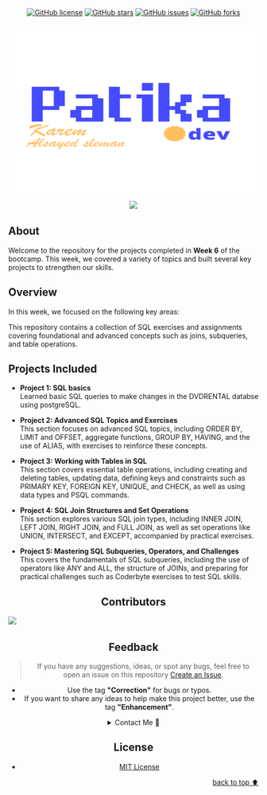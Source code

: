 <!-- Intro-->

<!--
* Thanks for reviewing my Project-README-Template! 
* 
* Read the comments for an easy step by step guide. Enjoy!
-->

<!-- Shields Section--> <!-- Optional -->

<!-- 
* Insert project shields and badges through this link https://shields.io/
* 
*
-->

<div align="center">
    <a href="https://github.com/kareem221215/patika-week6/blob/main/LICENSE.TXT"><img alt="GitHub license" src="https://img.shields.io/github/license/kareem221215patika-week6?color=ff69b4&style=for-the-badge"></a>
    <a href="https://github.com/kareem221215/patika-week6/stargazers"><img alt="GitHub stars" src="https://img.shields.io/github/stars/kareem221215/patika-week6?color=yellow&label=Project%20Stars&style=for-the-badge"></a>
    <a href=https://github.com/kareem221215/patika-week6/issues><img alt="GitHub issues" src="https://img.shields.io/github/issues/kareem221215/patika-week6?color=brightgreen&label=issues&style=for-the-badge"></a>
    <a href=https://github.com/kareem221215/patika-week6/network><img alt="GitHub forks" src="https://img.shields.io/github/forks/kareem221215/patika-week6?color=9cf&label=forks&style=for-the-badge"></a>
</div>
<br>


<!-- Logo Section  --> <!-- Required -->

<!--
* Insert your github profile URL in the <a> "href" attribute bellow (line-25)
* 
* Insert an image URL in the <img> "src" attribute bellow. (line-26)
-->
<div align="center">
    <a href="kareem221215" target="_blank"><img src="https://github.com/kareem221215/patika-projects-week2/blob/main/oie_CfqoiAfbCyTJ.png" 
        alt="Logo" height="350" width="500">
    </a>
</div>


</div>


<!-- Project title 
* use a dynamic typing-SvG here https://readme-typing-svg.demolab.com/demo/
*
*  Instead you can type your project name after a # header
-->

<div align="center">
<img src="https://readme-typing-svg.demolab.com?font=Fira+Code&size=22&duration=4000&pause=3000&background=FFFFFF00&center=true&vCenter=true&multiline=true&width=435&lines=Patika-Bootcamp-Projects!&color=ffbf5e">
</div>


## About<!-- Required -->
Welcome to the repository for the projects completed in **Week 6** of the bootcamp. This week, we covered a variety of topics and built several key projects to strengthen our skills.

<!-- 
* information about the project 
* 
* keep it short and sweet
-->


## Overview<!-- Required -->
<!-- 
* Here you may add information about how 
* 
* and why to use this project.
-->
In this week, we focused on the following key areas:

This repository contains a collection of SQL exercises and assignments covering foundational and advanced concepts such as joins, subqueries, and table operations.

<!--## Demo<!-- Required -->
<!-- 
* You can add a demo here GH supports images/ GIFs/videos 
* 
* It's recommended to use GIFs as they are more dynamic
-->
## Projects Included
- **Project 1:  SQL basics**  
Learned basic SQL queries to make changes in the DVDRENTAL databse using postgreSQL.

- **Project 2:  Advanced SQL Topics and Exercises**  
This section focuses on advanced SQL topics, including ORDER BY, LIMIT and OFFSET, aggregate functions, GROUP BY, HAVING, and the use of ALIAS, with exercises to reinforce these concepts.

- **Project 3: Working with Tables in SQL**  
 This section covers essential table operations, including creating and deleting tables, updating data, defining keys and constraints such as PRIMARY KEY, FOREIGN KEY, UNIQUE, and CHECK, as well as using data types and PSQL commands.
  
- **Project 4: SQL Join Structures and Set Operations**  
This section explores various SQL join types, including INNER JOIN, LEFT JOIN, RIGHT JOIN, and FULL JOIN, as well as set operations like UNION, INTERSECT, and EXCEPT, accompanied by practical exercises.

- **Project 5: Mastering SQL Subqueries, Operators, and Challenges**  
This covers the fundamentals of SQL subqueries, including the use of operators like ANY and ALL, the structure of JOINs, and preparing for practical challenges such as Coderbyte exercises to test SQL skills.



<!--## Contents Table<!-- Optional -->
<!-- 
* This section is optional, yet having a contents table 
* helps keeping your README readable and more professional.
* 
* If you are not familiar with HTML, no worries we all been there :D 
* Review learning resources to create anchor links. 
-->


<dev align="center">
<!--<table align="center">
        <tr>
            <td><a href="#about style="text-decoration: none;">About</a></td>        
            <td><a href="#how-to-use-this-project style="text-decoration: none;">Getting started</td>
            <td><a href="#contributors style="text-decoration: none;">Contributors</a></td>
            <!--<td><a href="#demo style="text-decoration: none;">Demo</a></td>-->
            <!--<td><a href="#project-roadmap-- style="text-decoration: none;">Project Roadmap</a></td>-->
            <!--<td><a href="#documentation style="text-decoration: none;">Documentation</a></td>-->
        <!--</tr> 
        <tr>
            <!--<td><a href="#acknowledgments">Acknowledgments</a></td>-->
          <!--  <td><a href="#feedback style="text-decoration: none;">Feedback</a></td>
            <td><a href="#contact style="text-decoration: none;">Contact</a></td>
            <td><a href="#license style="text-decoration: none;">License</a></td> -->
      <!--  </tr>-->
<!--</table>
</dev> -->


<!-- - Use this html element to create a back to top button. -->
<!--<p align="right"><a href="#how-to-use-this-project">back to top ⬆️</a></p> 


<!--## Project Roadmap <!-- Optional --> <!-- add learning_Rs-->
<!-- 
* Add this section in case the project has different phases
* 
* Under production or will be updated.
-->

<!--<p align="right"><a href="#how-to-use-this-project">back to top ⬆️</a></p>-->



<!--## Documentation<!-- Optional -->
<!-- 
* You may add any documentation or Wikis here
* 
* 
-->


## Contributors<!-- Required -->
<!-- 
* Without contribution we wouldn't have open source. 
* 
* Generate github contributors Image here https://contrib.rocks/preview?repo=angular%2Fangular-ja
-->
<a href="https://github.com/kareem221215/patika-projects-week2/graphs/contributors">
  <img src="https://contrib.rocks/image?repo=kareem221215/patika-projects-week2" />
</a>

<!--## Acknowledgments<!-- Optional -->
<!-- 
* Credit where it's do 
* 
* Feel free to share your inspiration sources, Stackoverflow questions, github repos, tools etc.
-->


<!-- - Use this html element to create a back to top button. -->
<!--<p align="right"><a href="#how-to-use-this-project">back to top ⬆️</a></p>-->


## Feedback<!-- Required -->
<!-- 
* You can add contacts information like your email and social media account 
* 
* Also it's common to add some PR guidance.
-->


> If you have any suggestions, ideas, or spot any bugs, feel free to open an issue on this repository [Create an Issue](https://github.com/kareem221215/patika-week6/issues).
- Use the tag **"Correction"** for bugs or typos.
- If you want to share any ideas to help make this project better, use the tag **"Enhancement"**.
<details>
    <summary>Contact Me 📨</summary>

### Contact<!-- Required -->
Reach me via email: [kareem.s.sleman@gmail.com](mailto:kareem.s.sleman@gmail.com)
<!-- 
* add your email and contact info here
* 
* 
-->
</details>

## License<!-- Optional -->
<!-- 
* Here you can add project license for copyrights and distribution 
* 
* check this website for an easy reference https://choosealicense.com/)
-->
- [MIT License](../LICENSE.txt)

<!-- - Use this html element to create a back to top button. -->
<p align="right"><a href="#how-to-use-this-project">back to top ⬆️</a></p>
